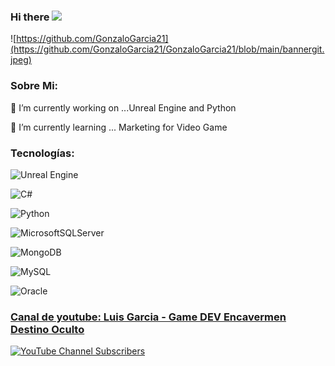 ### Hi there <img src="https://media.giphy.com/media/hvRJCLFzcasrR4ia7z/giphy.gif" width="25px">

![https://github.com/GonzaloGarcia21](https://github.com/GonzaloGarcia21/GonzaloGarcia21/blob/main/bannergit.jpeg)
### Sobre Mi:
🔭 I’m currently working on ...Unreal Engine and Python 

🌱 I’m currently learning ... Marketing for Video Game 

### Tecnologías:

![Unreal Engine](https://img.shields.io/badge/unrealengine-%23313131.svg?style=for-the-badge&logo=unrealengine&logoColor=white)

![C#](https://img.shields.io/badge/c%23-%23239120.svg?style=for-the-badge&logo=csharp&logoColor=white)

![Python](https://img.shields.io/badge/python-3670A0?style=for-the-badge&logo=python&logoColor=ffdd54)

![MicrosoftSQLServer](https://img.shields.io/badge/Microsoft%20SQL%20Server-CC2927?style=for-the-badge&logo=microsoft%20sql%20server&logoColor=white)

![MongoDB](https://img.shields.io/badge/MongoDB-%234ea94b.svg?style=for-the-badge&logo=mongodb&logoColor=white)

![MySQL](https://img.shields.io/badge/mysql-%2300f.svg?style=for-the-badge&logo=mysql&logoColor=white)

![Oracle](https://img.shields.io/badge/Oracle-F80000?style=for-the-badge&logo=oracle&logoColor=white)

### <a href="https://www.youtube.com/@LuisGonzaloGarcia/featured">Canal de youtube: Luis Garcia - Game DEV Encavermen Destino Oculto</a>

[![YouTube Channel Subscribers](https://img.shields.io/youtube/channel/subscribers/UCJTaQ_TjT-Ty2GOiQhwDwAA?style=social)](https://www.youtube.com/@LuisGonzaloGarcia/featured)
<!--
<img src="https://studio.youtube.com/channel/UCJTaQ_TjT-Ty2GOiQhwDwAA/editing/images" style="height: 50%; width:50%;"/>
**GonzaloGarcia21/GonzaloGarcia21** is a ✨ _special_ ✨ repository because it `README.md` (this file) appears on your GitHub profile.

Here are some ideas to get you started:

- 🔭 I’m currently working on ...
- 🌱 I’m currently learning ...
- 👯 I’m looking to collaborate on ...
- 🤔 I’m looking for help with ...
- 💬 Ask me about ...
- 📫 How to reach me: ...
- 😄 Pronouns: ...
- ⚡ Fun fact: ...
-->
